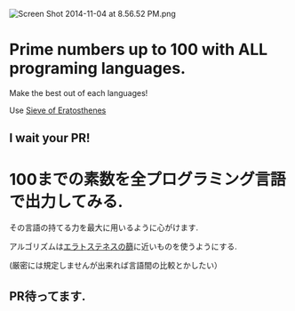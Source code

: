 
![Screen Shot 2014-11-04 at 8.56.52 PM.png](https://qiita-image-store.s3.amazonaws.com/0/30440/c0ccb820-7b2b-c55b-b355-56a45349e40a.png)

# Prime numbers up to 100 with ALL programing languages.

Make the best out of each languages!

Use [Sieve of Eratosthenes](http://en.wikipedia.org/wiki/Sieve_of_Eratosthenes)

## I wait your PR!


# 100までの素数を全プログラミング言語で出力してみる.

その言語の持てる力を最大に用いるように心がけます.

アルゴリズムは[エラトステネスの篩](http://ja.wikipedia.org/wiki/%E3%82%A8%E3%83%A9%E3%83%88%E3%82%B9%E3%83%86%E3%83%8D%E3%82%B9%E3%81%AE%E7%AF%A9)に近いものを使うようにする.

(厳密には規定しませんが出来れば言語間の比較とかしたい）

## PR待ってます.

